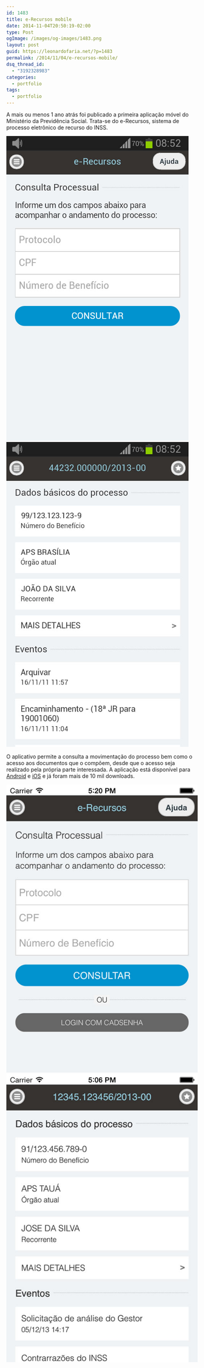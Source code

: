 ```yaml
---
id: 1483
title: e-Recursos mobile
date: 2014-11-04T20:50:19-02:00
type: Post
ogImage: /images/og-images/1483.png
layout: post
guid: https://leonardofaria.net/?p=1483
permalink: /2014/11/04/e-recursos-mobile/
dsq_thread_id:
  - "3192328983"
categories:
  - portfolio
tags:
  - portfolio
---
```


A mais ou menos 1 ano atrás foi publicado a primeira aplicação móvel do Ministério da Previdência Social. Trata-se do e-Recursos, sistema de processo eletrônico de recurso do INSS.

<div class="flex">
  <a href="https://play.google.com/store/apps/details?id=br.gov.previdencia.erecursos"><img src="/wp-content/uploads/2014/10/ss-android1.jpg" class="p-2" alt="Android" /></a> <a href="https://play.google.com/store/apps/details?id=br.gov.previdencia.erecursos"><img src="/wp-content/uploads/2014/10/ss-android2.jpg" class="p-2" alt="Android" /></a>
</div>

O aplicativo permite a consulta a movimentação do processo bem como o acesso aos documentos que o compõem, desde que o acesso seja realizado pela própria parte interessada. A aplicação está disponível para [Android](https://play.google.com/store/apps/details?id=br.gov.previdencia.erecursos) e [iOS](https://itunes.apple.com/br/app/erecursos/id737750100?l=en&mt=8) e já foram mais de 10 mil downloads.

<div class="flex">
  <a href="https://itunes.apple.com/br/app/erecursos/id737750100?l=en&#038;mt=8"><img src="/wp-content/uploads/2014/10/ss-iphone-1.jpg" class="p-2" alt="iOS" /></a> <a href="https://itunes.apple.com/br/app/erecursos/id737750100?l=en&#038;mt=8"><img src="/wp-content/uploads/2014/10/ss-iphone-2.jpg" class="p-2" alt="iOS" /></a>
</div>
